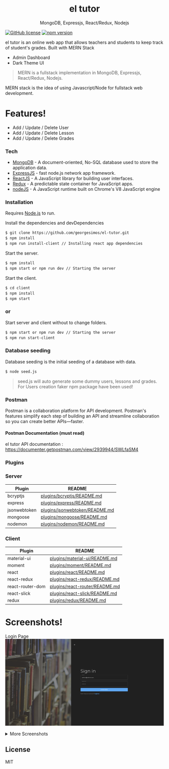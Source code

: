 <h1 align="center">
el tutor
</h1>
<p align="center">
MongoDB, Expressjs, React/Redux, Nodejs
</p>

[![GitHub license](https://img.shields.io/badge/license-MIT-blue.svg)](https://github.com/facebook/react/blob/master/LICENSE) [![npm version](https://img.shields.io/npm/v/react.svg?style=flat)](https://www.npmjs.com/package/react)

el tutor is an online web app that allows teachers and students to keep track of student's grades. Built with MERN Stack

- Admin Dashboard
- Dark Theme UI

> MERN is a fullstack implementation in MongoDB, Expressjs, React/Redux, Nodejs.

MERN stack is the idea of using Javascript/Node for fullstack web development.

# Features!

- Add / Update / Delete User
- Add / Update / Delete Lesson
- Add / Update / Delete Grades

### Tech

- [MongoDB](https://www.mongodb.com/) - A document-oriented, No-SQL database used to store the application data.
- [ExpressJS](https://expressjs.com/) - fast node.js network app framework.
- [ReactJS](https://reactjs.org/) - A JavaScript library for building user interfaces.
- [Redux](https://redux.js.org/) - A predictable state container for JavaScript apps.
- [nodeJS](https://nodejs.org/) - A JavaScript runtime built on Chrome's V8 JavaScript engine

### Installation

Requires [Node.js](https://nodejs.org/) to run.

Install the dependencies and devDependencies

```sh
$ git clone https://github.com/georgesimos/el-tutor.git
$ npm install
$ npm run install-client // Installing react app dependencies
```

Start the server.

```sh
$ npm install
$ npm start or npm run dev // Starting the server
```

Start the client.

```sh
$ cd client
$ npm install
$ npm start
```
### or

Start server and client without to change folders. 

```sh
$ npm start or npm run dev // Starting the server
$ npm run start-client
```

### Database seeding
Database seeding is the initial seeding of a database with data.

```sh
$ node seed.js
```
> seed.js will auto generate some dummy users, lessons and grades. For Users creation faker npm package have been used!

### Postman

Postman is a collaboration platform for API development. Postman's features simplify each step of building an API and streamline collaboration so you can create better APIs—faster.

#### Postman Documentation (must read)

el tutor API documentation : https://documenter.getpostman.com/view/2939944/SWLfaSM4

### Plugins

### Server

| Plugin       | README                                                                                             |
| ------------ | -------------------------------------------------------------------------------------------------- |
| bcryptjs     | [plugins/bcryptjs/README.md](https://github.com/dcodeIO/bcrypt.js/blob/master/README.md)           |
| express      | [plugins/express/README.md](https://github.com/expressjs/express/blob/master/Readme.md)            |
| jsonwebtoken | [plugins/jsonwebtoken/README.md](https://github.com/auth0/node-jsonwebtoken/blob/master/README.md) |
| mongoose     | [plugins/mongoose/README.md](https://github.com/Automattic/mongoose/blob/master/README.md)         |
| nodemon      | [plugins/nodemon/README.md](https://github.com/remy/nodemon/blob/master/README.md)                 |

### Client

| Plugin           | README                                                                                                |
| ---------------- | ----------------------------------------------------------------------------------------------------- |
| material-ui      | [plugins/material-ui/README.md](https://github.com/mui-org/material-ui/blob/master/README.md)         |
| moment           | [plugins/moment/README.md](https://www.npmjs.com/package/@date-io/moment?activeTab=readme)            |
| react            | [plugins/react/README.md](https://github.com/facebook/react/blob/master/README.md)                    |
| react-redux      | [plugins/react-redux/README.md](https://github.com/reduxjs/react-redux)                               |
| react-router-dom | [plugins/react-router/README.md](https://github.com/ReactTraining/react-router/blob/master/README.md) |
| react-slick      | [plugins/react-slick/README.md](https://github.com/akiran/react-slick)                                |
| redux            | [plugins/redux/README.md](https://github.com/reduxjs/redux)                                           |

# Screenshots!

Login Page
<img src="https://github.com/georgesimos/readme-assets/blob/master/el-tutor/login.png" />
<details>
  <summary>More Screenshots</summary>
  
  Register Page
  <img src="https://github.com/georgesimos/readme-assets/blob/master/el-tutor/register.png" />

  Account Page
  <img src="https://github.com/georgesimos/readme-assets/blob/master/el-tutor/account.png" />

  Lessons Page
  <img src="https://github.com/georgesimos/readme-assets/blob/master/el-tutor/lessons.png" />

  Add Lesson
  <img src="https://github.com/georgesimos/readme-assets/blob/master/el-tutor/add-lesson.png" />

  Grades Page
  <img src="https://github.com/georgesimos/readme-assets/blob/master/el-tutor/grades.png" />

  Users Page
  <img src="https://github.com/georgesimos/readme-assets/blob/master/el-tutor/users.png" />

 </details>


## License

MIT
